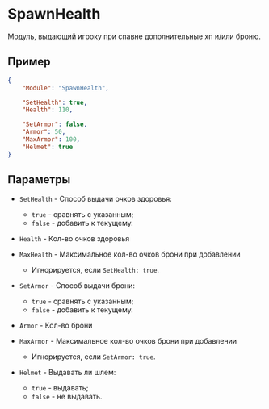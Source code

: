 # SpawnHealth

Модуль, выдающий игроку при спавне дополнительные хп и/или броню.

## Пример

```json
{
    "Module": "SpawnHealth",

    "SetHealth": true,
    "Health": 110,

    "SetArmor": false,
    "Armor": 50,
    "MaxArmor": 100,
    "Helmet": true
}
```

## Параметры

- `SetHealth` - Способ выдачи очков здоровья:
  - `true` - сравнять с указанным;
  - `false` - добавить к текущему.
- `Health` - Кол-во очков здоровья
- `MaxHealth` - Максимальное кол-во очков брони при добавлении
  - Игнорируется, если `SetHealth: true`.

- `SetArmor` - Способ выдачи брони:
  - `true` - сравнять с указанным;
  - `false` - добавить к текущему.
- `Armor` - Кол-во брони
- `MaxArmor` - Максимальное кол-во очков брони при добавлении
  - Игнорируется, если `SetArmor: true`.
- `Helmet` - Выдавать ли шлем:
  - `true` - выдавать;
  - `false` - не выдавать.